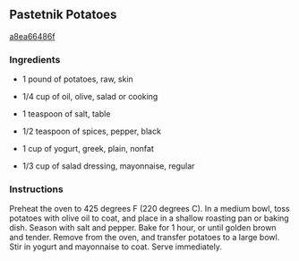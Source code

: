 ## Pastetnik Potatoes

[a8ea66486f](http://allrecipes.com/recipe/pastetnik-potatoes/)

### Ingredients

 - 1 pound of potatoes, raw, skin

 - 1/4 cup of oil, olive, salad or cooking

 - 1 teaspoon of salt, table

 - 1/2 teaspoon of spices, pepper, black

 - 1 cup of yogurt, greek, plain, nonfat

 - 1/3 cup of salad dressing, mayonnaise, regular

### Instructions

Preheat the oven to 425 degrees F (220 degrees C). In a medium bowl, toss potatoes with olive oil to coat, and place in a shallow roasting pan or baking dish. Season with salt and pepper. Bake for 1 hour, or until golden brown and tender. Remove from the oven, and transfer potatoes to a large bowl. Stir in yogurt and mayonnaise to coat. Serve immediately.